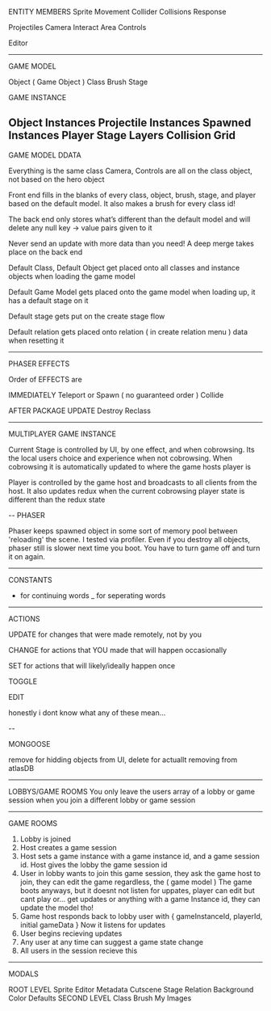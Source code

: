 ENTITY MEMBERS
  Sprite
  Movement
  Collider
  Collisions Response

  Projectiles
  Camera
  Interact Area
  Controls

  Editor

---

GAME MODEL

Object ( Game Object )
Class
Brush
Stage

GAME INSTANCE

Object Instances
Projectile Instances
Spawned Instances
Player
Stage
Layers
Collision Grid
---

GAME MODEL DDATA

Everything is the same class
Camera, Controls are all on the class object, not based on the hero object

Front end fills in the blanks of every class, object, brush, stage, and player based on the default model. It also makes a brush for every class id!

The back end only stores what’s different than the default model and will delete any null key -> value pairs given to it

Never send an update with more data than you need! A deep merge takes place on the back end


Default Class, Default Object get placed onto all classes and instance objects when loading the game model

Default Game Model gets placed onto the game model when loading up, it has a default stage on it

Default stage gets put on the create stage flow

Default relation gets placed onto relation ( in create relation menu ) data when resetting it

----

PHASER EFFECTS

Order of EFFECTS are

IMMEDIATELY
  Teleport or Spawn ( no guaranteed order )
  Collide

AFTER PACKAGE UPDATE
  Destroy
  Reclass

---
MULTIPLAYER GAME INSTANCE

Current Stage is controlled by UI, by one effect, and when cobrowsing. Its the local users choice and experience when not cobrowsing. When cobrowsing it is automatically updated to where the game hosts player is 

Player is controlled by the game host and broadcasts to all clients from the host. It also updates redux when the current cobrowsing player state is different than the redux state

--
PHASER

Phaser keeps spawned object in some sort of memory pool between 'reloading' the scene. I tested via profiler. Even if you destroy all objects, phaser still is slower next time you boot. You have to turn game off and turn it on again.


-----

CONSTANTS

- for continuing words
_ for seperating words

---

ACTIONS

UPDATE for changes that were made remotely, not by you

CHANGE for actions that YOU made that will happen occasionally

SET for actions that will likely/ideally happen once

TOGGLE 

EDIT

honestly i dont know what any of these mean...

--

MONGOOSE 

remove for hidding objects from UI, 
delete for actuallt removing from atlasDB


---

LOBBYS/GAME ROOMS
You only leave the users array of a lobby or game session when you join a different lobby or game session


---

GAME ROOMS

1. Lobby is joined
2. Host creates a game session
3. Host sets a game instance with a game instance id, and a game session id. Host gives the lobby the game session id
4. User in lobby wants to join this game session, they ask the game host to join, they can edit the game regardless, the ( game model )
  The game boots anyways, but it doesnt not listen for uppates, player can edit but cant play or... get updates or anything with a game Instance id, they can update the model tho!
5. Game host responds back to lobby user with { gameInstanceId, playerId, initial gameData }
  Now it listens for updates
6. User begins recieving updates
7. Any user at any time can suggest a game state change
8. All users in the session recieve this 

---

MODALS 

ROOT LEVEL
  Sprite Editor
  Metadata
  Cutscene
  Stage
  Relation
  Background Color
  Defaults
SECOND LEVEL
  Class
  Brush
  My Images